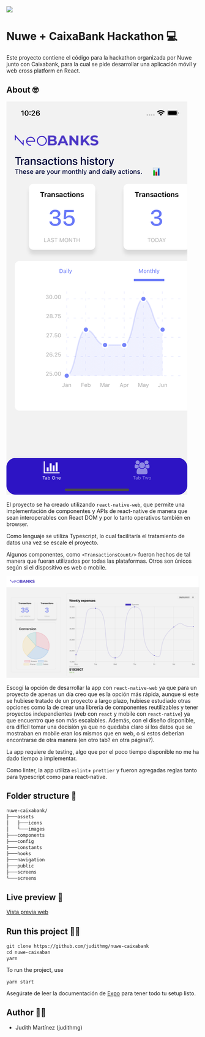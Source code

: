 <img src="https://nuwe.io/_next/image?url=%2Flogo_color.png&w=64&q=75"/>


# Nuwe + CaixaBank Hackathon 💻

Este proyecto contiene el código para la hackathon organizada por Nuwe junto con Caixabank, para la cual se pide desarrollar una aplicación móvil y web cross platform en React.

## About 🤓

<img src="https://github.com/judithmg/nuwe-caixabank/blob/main/public/mobile.png?raw=true"/>

El proyecto se ha creado utilizando `react-native-web`, que permite una implementación de componentes y APIs de react-native de manera que sean interoperables con React DOM y por lo tanto operativos también en browser.

Como lenguaje se utiliza Typescript, lo cual facilitaría el tratamiento de datos una vez se escale el proyecto.

Algunos componentes, como `<TransactionsCount/>` fueron hechos de tal manera que fueran utilizados por todas las plataformas. Otros son únicos según si el dispositivo es web o mobile.

<img src="https://github.com/judithmg/nuwe-caixabank/blob/main/public/web.png?raw=true"/>

Escogí la opción de desarrollar la app con `react-native-web` ya que para un proyecto de apenas un día creo que es la opción más rápida, aunque si este se hubiese tratado de un proyecto a largo plazo, hubiese estudiado otras opciones como la de crear una librería de componentes reutilizables y tener proyectos independientes (web con `react` y mobile con `react-native`) ya que encuentro que son más escalables. Además, con el diseño disponible, era difícil tomar una decisión ya que no quedaba claro si los datos que se mostraban en mobile eran los mismos que en web, o si estos deberían encontrarse de otra manera (en otro tab? en otra página?).

La app requiere de testing, algo que por el poco tiempo disponible no me ha dado tiempo a implementar.

Como linter, la app utiliza `eslint`+ `prettier` y fueron agregadas reglas tanto para typescript como para react-native.


## Folder structure 📁
```
nuwe-caixabank/
├───assets      
│   ├───icons   
│   └───images  
├───components  
├───config
├───constants
├───hooks
├───navigation
├───public
├───screens
└───screens
```
## Live preview 📳

[Vista previa web](https://nuwe-summer1.netlify.app)


## Run this project 🏃‍♀️

```
git clone https://github.com/judithmg/nuwe-caixabank
cd nuwe-caixaban
yarn 
```

To run the project, use
```
yarn start
```

Asegúrate de leer la documentación de [Expo](https://docs.expo.dev/) para tener todo tu setup listo.

## Author 👩‍💻

- Judith Martínez (judithmg)
